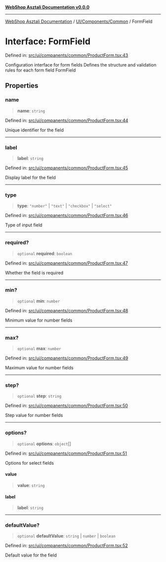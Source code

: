 [**WebShop Asztali Documentation v0.0.0**](../../../../README.md)

***

[WebShop Asztali Documentation](../../../../modules.md) / [UI/Components/Common](../README-2.md) / FormField

# Interface: FormField

Defined in: [src/ui/companents/common/ProductForm.tsx:43](https://github.com/yourusername/webshop_asztali/blob/966ac422304bbbe6308f4e6c123a88355a82fe82/src/ui/companents/common/ProductForm.tsx#L43)

Configuration interface for form fields
Defines the structure and validation rules for each form field
 FormField

## Properties

### name

> **name**: `string`

Defined in: [src/ui/companents/common/ProductForm.tsx:44](https://github.com/yourusername/webshop_asztali/blob/966ac422304bbbe6308f4e6c123a88355a82fe82/src/ui/companents/common/ProductForm.tsx#L44)

Unique identifier for the field

***

### label

> **label**: `string`

Defined in: [src/ui/companents/common/ProductForm.tsx:45](https://github.com/yourusername/webshop_asztali/blob/966ac422304bbbe6308f4e6c123a88355a82fe82/src/ui/companents/common/ProductForm.tsx#L45)

Display label for the field

***

### type

> **type**: `"number"` \| `"text"` \| `"checkbox"` \| `"select"`

Defined in: [src/ui/companents/common/ProductForm.tsx:46](https://github.com/yourusername/webshop_asztali/blob/966ac422304bbbe6308f4e6c123a88355a82fe82/src/ui/companents/common/ProductForm.tsx#L46)

Type of input field

***

### required?

> `optional` **required**: `boolean`

Defined in: [src/ui/companents/common/ProductForm.tsx:47](https://github.com/yourusername/webshop_asztali/blob/966ac422304bbbe6308f4e6c123a88355a82fe82/src/ui/companents/common/ProductForm.tsx#L47)

Whether the field is required

***

### min?

> `optional` **min**: `number`

Defined in: [src/ui/companents/common/ProductForm.tsx:48](https://github.com/yourusername/webshop_asztali/blob/966ac422304bbbe6308f4e6c123a88355a82fe82/src/ui/companents/common/ProductForm.tsx#L48)

Minimum value for number fields

***

### max?

> `optional` **max**: `number`

Defined in: [src/ui/companents/common/ProductForm.tsx:49](https://github.com/yourusername/webshop_asztali/blob/966ac422304bbbe6308f4e6c123a88355a82fe82/src/ui/companents/common/ProductForm.tsx#L49)

Maximum value for number fields

***

### step?

> `optional` **step**: `string`

Defined in: [src/ui/companents/common/ProductForm.tsx:50](https://github.com/yourusername/webshop_asztali/blob/966ac422304bbbe6308f4e6c123a88355a82fe82/src/ui/companents/common/ProductForm.tsx#L50)

Step value for number fields

***

### options?

> `optional` **options**: `object`[]

Defined in: [src/ui/companents/common/ProductForm.tsx:51](https://github.com/yourusername/webshop_asztali/blob/966ac422304bbbe6308f4e6c123a88355a82fe82/src/ui/companents/common/ProductForm.tsx#L51)

Options for select fields

#### value

> **value**: `string`

#### label

> **label**: `string`

***

### defaultValue?

> `optional` **defaultValue**: `string` \| `number` \| `boolean`

Defined in: [src/ui/companents/common/ProductForm.tsx:52](https://github.com/yourusername/webshop_asztali/blob/966ac422304bbbe6308f4e6c123a88355a82fe82/src/ui/companents/common/ProductForm.tsx#L52)

Default value for the field
